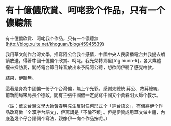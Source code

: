 # 有十億儂欣賞、呵咾我个作品，只有一个儂聽無

有十億儂欣賞、呵咾我个作品，只有一个儂聽無(http://blog.xuite.net/khoguan/blog/45945539)
 
我用華文創作台灣文學，描寫阿公佮我个感情，中國中央人民廣播電台共我提去朗讀放送，得著中國十億儂个欣賞、呵咾。我光榮轉鄉里[tńg hiunn-lí]，各大媒體攏來採訪我，閣將電台節目錄音放出來予阮阿公聽，想欲問伊聽了感覺啥款。
 
結果，伊聽無。
 
這著是身為中國儂一份子个台灣儂，無上个光彩。感謝先總統 蔣公、故蔣總統、前新聞局宋局長个德政，閣有主張中國儂一定愛寫中國文个黃春明大師个教示。
 
 
 
（註：華文台灣文學大師黃春明先生反對任何形式个「純台語文」，有儂將伊个作品改寫做「全漢字台語文」，伊罵講是「不倫不類」。但是伊贊成用華文做主體，內底濫幾个仔台語詞个寫法，親像伊一向个作品按呢。）
